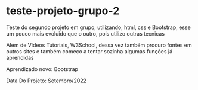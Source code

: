 # teste-projeto-grupo-2

Teste do segundo projeto em grupo, utilizando, html, css e Bootstrap, esse um pouco mais evoluido que o outro, pois utilizo outras tecnicas

Além de Videos Tutoriais, W3School, dessa vez também procuro fontes em outros sites e também começo a tentar sozinha algumas funções já aprendidas

Aprendizado novo: Bootstrap

Data Do Projeto: Setembro/2022

